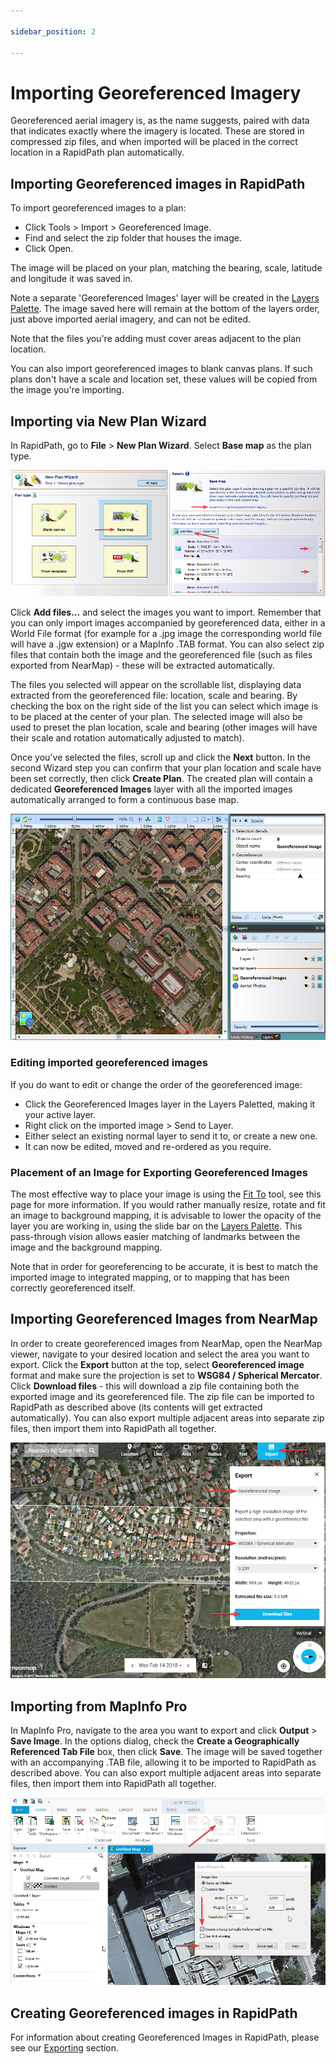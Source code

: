 ```yaml
---

sidebar_position: 2

---
```

# Importing Georeferenced Imagery

Georeferenced aerial imagery is, as the name suggests, paired with data that indicates exactly where the imagery is located. These are stored in compressed zip files, and when imported will be placed in the correct location in a RapidPath plan automatically.

## Importing Georeferenced images in RapidPath

To import georeferenced images to a plan:

- Click Tools > Import > Georeferenced Image.
- Find and select the zip folder that houses the image.
- Click Open.

The image will be placed on your plan, matching the bearing, scale, latitude and longitude it was saved in.

Note a separate 'Georeferenced Images' layer will be created in the [Layers Palette](/docs/rapidpath/using-layers/).
The image saved here will remain at the bottom of the layers order, just above imported aerial imagery, and can not be edited.

Note that the files you're adding must cover areas adjacent to the plan location.

You can also import georeferenced images to blank canvas plans. If such plans don't have a scale and location set, these values will be copied from the image you're importing.

## Importing via New Plan Wizard

In RapidPath, go to **File** > **New Plan Wizard**. Select **Base map** as the plan type.

![Importing_via_New_Plan_Wizard](./assets/Importing_via_New_Plan_Wizard.jpg)

Click **Add files...** and select the images you want to import. Remember that you can only import images accompanied by georeferenced data, either in a World File format (for example for a .jpg image the corresponding world file will have a .jgw extension) or a MapInfo .TAB format. You can also select zip files that contain both the image and the georeferenced file (such as files exported from NearMap) - these will be extracted automatically.

The files you selected will appear on the scrollable list, displaying data extracted from the georeferenced file: location, scale and bearing. By checking the box on the right side of the list you can select which image is to be placed at the center of your plan. The selected image will also be used to preset the plan location, scale and bearing (other images will have their scale and rotation automatically adjusted to match).

Once you've selected the files, scroll up and click the **Next** button. In the second Wizard step you can confirm that your plan location and scale have been set correctly, then click **Create Plan**. The created plan will contain a dedicated **Georeferenced Images** layer with all the imported images automatically arranged to form a continuous base map.

![Georeferenced_Image](./assets/Georeferenced_Image.png)

### Editing imported georeferenced images

If you do want to edit or change the order of the georeferenced image:

- Click the Georeferenced Images layer in the Layers Paletted, making it your active layer.
- Right click on the imported image > Send to Layer.
- Either select an existing normal layer to send it to, or create a new one.
- It can now be edited, moved and re-ordered as you require.

### Placement of an Image for Exporting Georeferenced Images

The most effective way to place your image is using the [Fit To](/docs/rapidpath/integrated-mapping/the-fit-to-tool.md) tool, see this page for more information.
If you would rather manually resize, rotate and fit an image to background mapping, it is advisable to lower the opacity of the layer you are working in, using the slide bar on the [Layers Palette](/docs/rapidpath/using-layers/). This pass-through vision allows easier matching of landmarks between the image and the background mapping.

Note that in order for georeferencing to be accurate, it is best to match the imported image to integrated mapping, or to mapping that has been correctly georeferenced itself.

## Importing Georeferenced Images from NearMap

In order to create georeferenced images from NearMap, open the NearMap viewer, navigate to your desired location and select the area you want to export. Click the **Export** button at the top, select **Georeferenced image** format and make sure the projection is set to **WSG84 / Spherical Mercator**. Click **Download files** - this will download a zip file containing both the exported image and its georeferenced file.
The zip file can be imported to RapidPath as described above (its contents will get extracted automatically). You can also export multiple adjacent areas into separate zip files, then import them into RapidPath all together.

![NearMap_export](./assets/NearMap_export.jpg)

## Importing from MapInfo Pro

In MapInfo Pro, navigate to the area you want to export and click **Output** > **Save Image**. In the options dialog, check the **Create a Geographically Referenced Tab File** box, then click **Save**. The image will be saved together with an accompanying .TAB file, allowing it to be imported to RapidPath as described above. You can also export multiple adjacent areas into separate files, then import them into RapidPath all together.

![Exporting_from_MapInfo_Pro](./assets/Exporting_from_MapInfo_Pro.jpg)

## Creating Georeferenced images in RapidPath

For information about creating Georeferenced Images in RapidPath, please see our [Exporting](/docs/rapidpath/exporting-plans/) section.